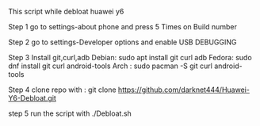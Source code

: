 This script while debloat huawei y6

Step 1 go to settings-about phone and press 5 Times on Build number

Step 2 go to settings-Developer options and enable USB DEBUGGING

Step 3 Install git,curl,adb
      Debian: sudo apt install git curl adb
      Fedora: sudo dnf install git curl android-tools
      Arch  : sudo pacman -S git curl android-tools

Step 4 clone repo with : git clone https://github.com/darknet444/Huawei-Y6-Debloat.git

step 5 run the script with ./Debloat.sh
